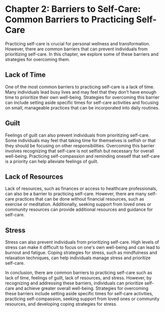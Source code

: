 Chapter 2: Barriers to Self-Care: Common Barriers to Practicing Self-Care
=========================================================================

Practicing self-care is crucial for personal wellness and transformation. However, there are common barriers that can prevent individuals from prioritizing self-care. In this chapter, we explore some of these barriers and strategies for overcoming them.

Lack of Time
------------

One of the most common barriers to practicing self-care is a lack of time. Many individuals lead busy lives and may feel that they don't have enough time to prioritize their own well-being. Strategies for overcoming this barrier can include setting aside specific times for self-care activities and focusing on small, manageable practices that can be incorporated into daily routines.

Guilt
-----

Feelings of guilt can also prevent individuals from prioritizing self-care. Some individuals may feel that taking time for themselves is selfish or that they should be focusing on other responsibilities. Overcoming this barrier involves recognizing that self-care is not selfish but necessary for overall well-being. Practicing self-compassion and reminding oneself that self-care is a priority can help alleviate feelings of guilt.

Lack of Resources
-----------------

Lack of resources, such as finances or access to healthcare professionals, can also be a barrier to practicing self-care. However, there are many self-care practices that can be done without financial resources, such as exercise or meditation. Additionally, seeking support from loved ones or community resources can provide additional resources and guidance for self-care.

Stress
------

Stress can also prevent individuals from prioritizing self-care. High levels of stress can make it difficult to focus on one's own well-being and can lead to burnout and fatigue. Coping strategies for stress, such as mindfulness and relaxation techniques, can help individuals manage stress and prioritize self-care.

In conclusion, there are common barriers to practicing self-care such as lack of time, feelings of guilt, lack of resources, and stress. However, by recognizing and addressing these barriers, individuals can prioritize self-care and achieve greater overall well-being. Strategies for overcoming these barriers include setting aside specific times for self-care activities, practicing self-compassion, seeking support from loved ones or community resources, and developing coping strategies for stress.
